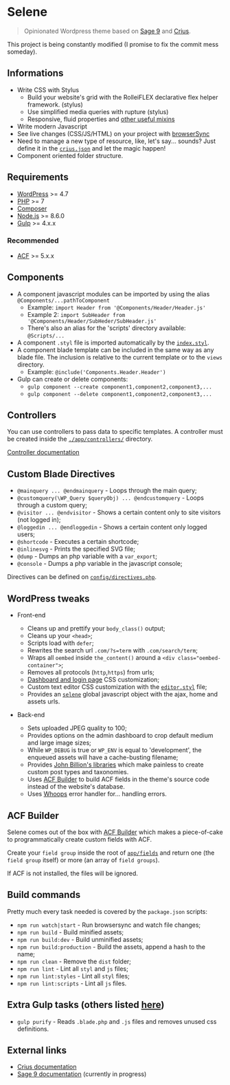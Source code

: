 # Selene

> Opinionated Wordpress theme based on [Sage 9](https://github.com/roots/sage/)
> and [Crius](https://github.com/kaisermann/crius).

This project is being constantly modified (I promise to fix the commit mess
someday).

## Informations

* Write CSS with Stylus
  * Build your website's grid with the RolleiFLEX declarative flex helper
    framework. (stylus)
  * Use simplified media queries with rupture (stylus)
  * Responsive, fluid properties and
    [other useful mixins](https://github.com/kaisermann/crius/blob/master/assets/styles/config/mixins.styl)
* Write modern Javascript
* See live changes (CSS/JS/HTML) on your project with
  [browserSync](https://www.browsersync.io/)
* Need to manage a new type of resource, like, let's say... sounds? Just define
  it in the
  [`crius.json`](https://github.com/kaisermann/crius/blob/master/crius.json) and
  let the magic happen!
* Component oriented folder structure.

## Requirements

* [WordPress](https://wordpress.org/) >= 4.7
* [PHP](http://php.net/manual/en/install.php) >= 7
* [Composer](https://getcomposer.org/download/)
* [Node.js](http://nodejs.org/) >= 8.6.0
* [Gulp](https://github.com/gulpjs/gulp#installation) >= 4.x.x

### Recommended

* [ACF](https://www.advancedcustomfields.com/) >= 5.x.x

## Components

* A component javascript modules can be imported by using the alias
  `@Components/...pathToComponent`
  * Example: `import Header from '@Components/Header/Header.js'`
  * Example 2: `import SubHeader from
    '@Components/Header/SubHeder/SubHeader.js'`
  * There's also an alias for the 'scripts' directory available: `@Scripts/...`
* A component `.styl` file is imported automatically by the
  [`index.styl`](https://github.com/kaisermann/selene/blob/master/resources/assets/styles/index.styl).
* A component blade template can be included in the same way as any blade file.
  The inclusion is relative to the current template or to the `views` directory.
  * Example: `@include('Components.Header.Header')`
* Gulp can create or delete components:
  * `gulp component --create component1,component2,component3,...`
  * `gulp component --delete component1,component2,component3,...`

## Controllers

You can use controllers to pass data to specific templates. A controller must be
created inside the
[`./app/controllers/`](https://github.com/kaisermann/selene/blob/master/app/controllers/)
directory.

[Controller documentation](https://github.com/soberwp/controller)

## Custom Blade Directives

* `@mainquery ... @endmainquery` - Loops through the main query;
* `@customquery(\WP_Query $queryObj) ... @endcustomquery` - Loops through a
  custom query;
* `@visitor ... @endvisitor` - Shows a certain content only to site visitors
  (not logged in);
* `@loggedin ... @endloggedin` - Shows a certain content only logged users;
* `@shortcode` - Executes a certain shortcode;
* `@inlinesvg` - Prints the specified SVG file;
* `@dump` - Dumps an php variable with a `var_export`;
* `@console` - Dumps a php variable in the javascript console;

Directives can be defined on
[`config/directives.php`](https://github.com/kaisermann/selene/blob/master/config/directives.php).

## WordPress tweaks

* Front-end

  * Cleans up and prettify your `body_class()` output;
  * Cleans up your `<head>`;
  * Scripts load with `defer`;
  * Rewrites the search url `.com/?s=term` with `.com/search/term`;
  * Wraps all `oembed` inside `the_content()` around a `<div
    class="oembed-container">`;
  * Removes all protocols (`http`,`https`) from urls;
  * [Dashboard and login page](<(https://github.com/kaisermann/selene/blob/master/resources/assets/styles/wordpress/dashboard-login/config.styl)>)
    CSS customization;
  * Custom text editor CSS customization with the
    [`editor.styl`](https://github.com/kaisermann/selene/blob/master/resources/assets/styles/wordpress/editor.styl)
    file;
  * Provides an
    [`selene`](https://github.com/kaisermann/selene/blob/master/app/setup.php#L113)
    global javascript object with the ajax, home and assets urls.

* Back-end
  * Sets uploaded JPEG quality to 100;
  * Provides options on the admin dashboard to crop default medium and large
    image sizes;
  * While `WP_DEBUG` is true or `WP_ENV` is equal to 'development', the enqueued
    assets will have a cache-busting filename;
  * Provides
    [John Billion's libraries](https://github.com/johnbillion/extended-cpts)
    which make painless to create custom post types and taxonomies.
  * Uses [ACF Builder](https://github.com/StoutLogic/acf-builder) to build ACF
    fields in the theme's source code instead of the website's database.
  * Uses [Whoops](https://github.com/filp/whoops) error handler for... handling
    errors.

## ACF Builder

Selene comes out of the box with
[ACF Builder](https://github.com/StoutLogic/acf-builder) which makes a
piece-of-cake to programmatically create custom fields with ACF.

Create your `field group` inside the root of
[`app/fields`](https://github.com/kaisermann/selene/blob/master/app/fields) and
return one (the `field group` itself) or more (an array of `field groups`).

If ACF is not installed, the files will be ignored.

## Build commands

Pretty much every task needed is covered by the `package.json` scripts:

* `npm run watch|start` - Run browsersync and watch file changes;
* `npm run build` - Build minified assets;
* `npm run build:dev` - Build unminified assets;
* `npm run build:production` - Build the assets, append a hash to the name;
* `npm run clean` - Remove the `dist` folder;
* `npm run lint` - Lint all `styl` and `js` files;
* `npm run lint:styles` - Lint all `styl` files;
* `npm run lint:scripts` - Lint all `js` files.

## Extra Gulp tasks (others listed [here](https://github.com/kaisermann/crius))

* `gulp purify` - Reads `.blade.php` and `.js` files and removes unused css
  definitions.

## External links

* [Crius documentation](https://github.com/kaisermann/crius)
* [Sage 9 documentation](https://github.com/roots/docs/tree/sage-9/sage)
  (currently in progress)
